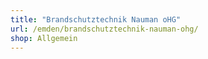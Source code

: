 ```yaml
---
title: "Brandschutztechnik Nauman oHG"
url: /emden/brandschutztechnik-nauman-ohg/
shop: Allgemein
---
```

